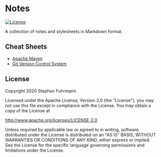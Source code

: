 Notes
===================
[![License](https://img.shields.io/badge/License-Apache%202.0-blue.svg)](https://opensource.org/licenses/Apache-2.0)

A collection of notes and stylesheets
in Markdown format.

## Cheat Sheets

* [Apache Maven](MAVEN.md)
* [Git Version Control System](GIT.md)

## License

Copyright 2020 Stephan Fuhrmann

Licensed under the Apache License, Version 2.0 (the "License"); you may not use this file except in compliance with the License. You may obtain a copy of the License at

http://www.apache.org/licenses/LICENSE-2.0

Unless required by applicable law or agreed to in writing, software distributed under the License is distributed on an "AS IS" BASIS, WITHOUT WARRANTIES OR CONDITIONS OF ANY KIND, either express or implied. See the License for the specific language governing permissions and limitations under the License.
